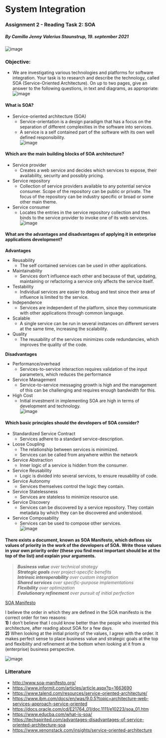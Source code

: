 # System Integration
### Assignment 2 - Reading Task 2: SOA
##### By Camilla Jenny Valerius Staunstrup, 19. september 2021
![image](https://user-images.githubusercontent.com/35559774/132123887-a41b6807-c1a6-4b7d-abe9-c207e8117907.png)

### Objective:
- We are investigating various technologies and platforms for software integration. Your task is to research and describe the technology, called SOA (Service-Oriented Architecture). On up to two pages, give an answer to the following questions, in text and diagrams, as appropriate:    
![image](https://user-images.githubusercontent.com/35559774/132123869-db053cd7-cc77-400d-9597-33fd833683e0.png)

#### What is SOA?
- Service-oriented architecture (SOA)
  - Service-orientation is a design paradigm that has a focus on the separation of different complexities in the software into services. 
  - A service is a self contained part of the software with its own well defined responsibility.  
![image](https://user-images.githubusercontent.com/35559774/132123870-4d9d914d-a1e4-48c8-af9f-bd879fb7abc4.png)

#### Which are the main building blocks of SOA architecture? 
- Service provider
  - Creates a web service and decides which services to expose, their availability, security and possibly pricing. 
- Service repository
  - Collection of service providers available to any potential service consumer. Scope of the repository can be public or private. The focus of the repository can be industry specific or broad or some other main theme. 
- Service consumer
  - Locates the entries in the service repository collection and then binds to the service provider to invoke one of its web services.  
![image](https://user-images.githubusercontent.com/35559774/132123871-5382f8a3-0a36-4c0c-9509-8220b2444de6.png)

#### What are the advantages and disadvantages of applying it in enterprise applications development? 
**Advantages**
- Reusability
  - The self contained services can be used in other applications.
- Maintainability
  - Services don’t influence each other and because of that, updating, maintaining or refactoring a service only affects the service itself. 
- Testability
  - Individual services are easier to debug and test since their area of influence is limited to the service. 
- Independence
  - Services are independent of the platform, since they communicate with other applications through common language. 
- Scalable
  - A single service can be run in several instances on different servers at the same time, increasing the scalability. 
- Quality
  - The reusability of the services minimizes code redundancies, which improves the quality of the code.  
   
**Disadvantages**
- Performance/overhead
  - Services-to-service interaction requires validation of the input parameters, which reduces the performance
- Service Management
  - Service-to-service messaging growth is high and the management of this can be challenging and requires enough bandwidth for this.  
- High Cost
  - Initial investment in implementing SOA are high in terms of development and technology.  
![image](https://user-images.githubusercontent.com/35559774/132123873-a5aa3114-2dbf-4366-8a94-e40c919400a1.png)

#### Which basic principles should the developers of SOA consider? 
- Standardized Service Contract
  - Services adhere to a standard service-description.
- Loose Coupling
  - The relationship between services is minimized.
  - Services can be called from anywhere within the network
- Service Abstraction
  - Inner logic of a service is hidden from the consumer.
- Service Reusability
  - Logic is divided into several services, to ensure reusability of code.
- Service Autonomy
  - Services themselves control the logic they contain.
- Service Statelessness	
  - Services are stateless to minimize resource use. 
- Service Discovery
  - Services can be discovered by a service repository. They contain metadata by which they can be discovered and understood.
- Service Composability
  - Services can be used to compose other services.   
![image](https://user-images.githubusercontent.com/35559774/132123877-e9de2258-24d3-420c-96f1-cf278d71d0e6.png)

#### There exists a document, known as SOA Manifesto, which defines six values of priority in the work of the developers of SOA. Write those values in your own priority order (these you find most important should be at the top of the list) and explain your arguments.
> _**Business value** over technical strategy  
**Strategic goals** over project-specific benefits  
**Intrinsic interoperability** over custom integration  
**Shared services** over specific-purpose implementations  
**Flexibility** over optimization  
**Evolutionary refinement** over pursuit of initial perfection_   
  
[SOA Manifesto](http://www.soa-manifesto.org/)

I believe the order in which they are defined in the SOA manifesto is the correct order for two reasons:  
**1)** I don’t believe that I could know better than the people who invented this architecture, after reading about SOA for a few days.  
**2)** When looking at the initial priority of the values, I agree with the order. It makes perfect sense to place business value and strategic goals at the top and flexibility and refinement at the bottom when looking at it from a (enterprise) business perspective.

![image](https://user-images.githubusercontent.com/35559774/132123882-4960a036-49f5-4f3c-8746-f5d0f25e0337.png)

### Litterature
- http://www.soa-manifesto.org/
- https://www.informit.com/articles/article.aspx?p=1663690
- https://www.talend.com/resources/service-oriented-architecture/
- https://www.ibm.com/docs/en/was/9.0.5?topic=architecture-web-services-approach-service-oriented
- https://docs.oracle.com/cd/E21764_01/doc.1111/e10223/soa_01.htm
- https://www.educba.com/what-is-soa/
- https://techspirited.com/advantages-disadvantages-of-service-oriented-architecture-soa
- https://www.xenonstack.com/insights/service-oriented-architecture


